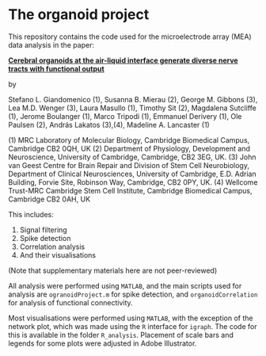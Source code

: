 # The organoid project 

This repository contains the code used for the microelectrode array (MEA) data analysis in the paper: 

[**Cerebral organoids at the air-liquid interface generate diverse nerve tracts with functional output**](https://www.nature.com/articles/s41593-019-0350-2)

by 

Stefano L. Giandomenico (1), Susanna B. Mierau (2), George M. Gibbons (3), Lea M.D. Wenger (3), Laura Masullo (1), Timothy Sit (2), Magdalena Sutcliffe (1), Jerome Boulanger (1), Marco Tripodi (1), Emmanuel Derivery (1), Ole Paulsen (2), András Lakatos (3),(4), Madeline A. Lancaster (1)

(1) MRC Laboratory of Molecular Biology, Cambridge Biomedical Campus, Cambridge CB2 0QH, UK
(2) Department of Physiology, Development and Neuroscience, University of Cambridge, Cambridge, CB2 3EG, UK.
(3) John van Geest Centre for Brain Repair and Division of Stem Cell Neurobiology, Department of Clinical Neurosciences, University of Cambridge, E.D. Adrian Building, Forvie Site, Robinson Way, Cambridge, CB2 0PY, UK.
(4) Wellcome Trust-MRC Cambridge Stem Cell Institute, Cambridge Biomedical Campus, Cambridge CB2 0AH, UK

This includes: 

1. Signal filtering 
2. Spike detection 
3. Correlation analysis 
4. And their visualisations 

(Note that supplementary materials here are not peer-reviewed)

All analysis were performed using `MATLAB`, and the main scripts used for analysis are `ogranoidProject.m` for spike detection, and `organoidCorrelation` for analysis of functional connectivity. 

Most visualisations were performed using `MATLAB`, with the exception of the network plot, which was made using the `R` interface for `igraph`. The code for this is available in the folder `R_analysis`. Placement of scale bars and legends for some plots were adjusted in Adobe Illustrator.






